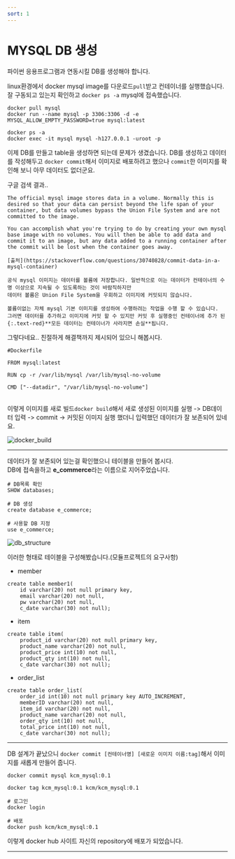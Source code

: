 ```yaml
---
sort: 1 
---
```


# MYSQL DB 생성

파이썬 응용프로그램과 연동시킬 DB를 생성해야 합니다.

linux환경에서 docker mysql image를 다운로드`pull`받고 컨테이너를 실행했습니다. 잘 구동되고 있는지 확인하고 `docker ps -a` mysql에 접속했습니다.

```Linux
docker pull mysql
docker run --name mysql -p 3306:3306 -d -e MYSQL_ALLOW_EMPTY_PASSWORD=true mysql:latest

docker ps -a
docker exec -it mysql mysql -h127.0.0.1 -uroot -p
```

이제 DB를 만들고 table을 생성하면 되는데 문제가 생겼습니다. DB를 생성하고 데이터를 작성해두고 `docker commit`해서 이미지로 배포하려고 했으나 `commit`한 이미지를 확인해 보니 아무 데이터도 없더군요.

구글 검색 결과..<br/>


```note
The official mysql image stores data in a volume. Normally this is desired so that your data can persist beyond the life span of your container, but data volumes bypass the Union File System and are not committed to the image.

You can accomplish what you're trying to do by creating your own mysql base image with no volumes. You will then be able to add data and commit it to an image, but any data added to a running container after the commit will be lost when the container goes away.

[출처](https://stackoverflow.com/questions/30740828/commit-data-in-a-mysql-container)
```

```note
공식 mysql 이미지는 데이터를 볼륨에 저장합니다. 일반적으로 이는 데이터가 컨테이너의 수명 이상으로 지속될 수 있도록하는 것이 바람직하지만
데이터 볼륨은 Union File System을 우회하고 이미지에 커밋되지 않습니다.

볼륨이없는 자체 mysql 기본 이미지를 생성하여 수행하려는 작업을 수행 할 수 있습니다.
그러면 데이터를 추가하고 이미지에 커밋 할 수 있지만 커밋 후 실행중인 컨테이너에 추가 된 {:.text-red}**모든 데이터는 컨테이너가 사라지면 손실**됩니다.
```

그렇다네요.. 친절하게 해결책까지 제시되어 있으니 해봅시다.

```
#Dockerfile

FROM mysql:latest

RUN cp -r /var/lib/mysql /var/lib/mysql-no-volume

CMD ["--datadir", "/var/lib/mysql-no-volume"]
```

<br/>이렇게 이미지를 새로 빌드`docker build`해서 새로 생성된 이미지를 실행 -> DB데이터 입력 -> commit -> 커밋된 이미지 실행 했더니 입력했던 데이터가 잘 보존되어 있네요.

![docker_build](https://user-images.githubusercontent.com/76420201/104550631-9c1ad300-5678-11eb-8ea9-a8bcf51ab739.GIF)

---

데이터가 잘 보존되어 있는걸 확인했으니 테이블을 만들어 봅시다.<br/>
DB에 접속을하고 **e_commerce**라는 이름으로 지어주었습니다.

```MYSQL
# DB목록 확인
SHOW databases;

# DB 생성
create database e_commerce;

# 사용할 DB 지정
use e_commerce;

```

![db_structure](https://user-images.githubusercontent.com/76420201/104553079-5b718880-567d-11eb-845c-0aff0ec5b6c2.GIF)

이러한 형태로 테이블을 구성해봤습니다.(모듈프로젝트의 요구사항)

- member

```MYSQL
create table member1(
    id varchar(20) not null primary key,
    email varchar(20) not null,
    pw varchar(20) not null,
    c_date varchar(30) not null);
```

- item 

```MYSQL
create table item(
    product_id varchar(20) not null primary key,
    product_name varchar(20) not null,
    product_price int(10) not null,
    product_qty int(10) not null,
    c_date varchar(30) not null);
```
- order_list

```MYSQL
create table order_list(
    order_id int(10) not null primary key AUTO_INCREMENT,
    memberID varchar(20) not null,
    item_id varchar(20) not null,
    product_name varchar(20) not null,
    order_qty int(10) not null,
    total_price int(10) not null,
    c_date varchar(30) not null);
```
---

DB 설계가 끝났으니 `docker commit [컨테이너명] [새로운 이미지 이름:tag]`해서 이미지를 새롭게 만들어 줍니다.

```
docker commit mysql kcm_mysql:0.1

docker tag kcm_mysql:0.1 kcm/kcm_mysql:0.1

# 로그인
docker login

# 배포
docker push kcm/kcm_mysql:0.1
```

이렇게 docker hub 사이트 자신의 repository에 배포가 되었습니다.

---